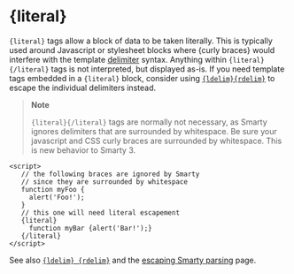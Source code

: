 # {literal}

`{literal}` tags allow a block of data to be taken literally. This is
typically used around Javascript or stylesheet blocks where {curly
braces} would interfere with the template
[delimiter](../../designers/language-basic-syntax/language-escaping.md) syntax. Anything within
`{literal}{/literal}` tags is not interpreted, but displayed as-is. If
you need template tags embedded in a `{literal}` block, consider using
[`{ldelim}{rdelim}`](./language-function-ldelim.md) to escape the individual
delimiters instead.

> **Note**
>
> `{literal}{/literal}` tags are normally not necessary, as Smarty
> ignores delimiters that are surrounded by whitespace. Be sure your
> javascript and CSS curly braces are surrounded by whitespace. This is
> new behavior to Smarty 3.

```smarty
<script>
   // the following braces are ignored by Smarty
   // since they are surrounded by whitespace
   function myFoo {
     alert('Foo!');
   }
   // this one will need literal escapement
   {literal}
     function myBar {alert('Bar!');}
   {/literal}
</script>
```

See also [`{ldelim} {rdelim}`](./language-function-ldelim.md) and the
[escaping Smarty parsing](../language-basic-syntax/language-escaping.md) page.
